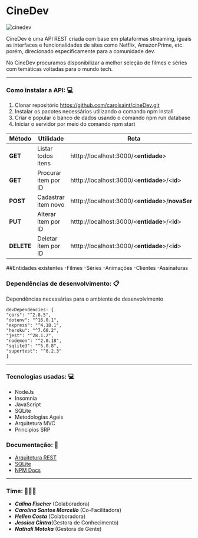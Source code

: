 
# CineDev
![cinedev](https://user-images.githubusercontent.com/88693318/177369047-47604ede-fab9-4637-a815-87eb8ef6d44e.jpg)


CineDev é uma API REST criada com base em plataformas streaming, iguais as interfaces e funcionalidades de sites como Netflix, AmazonPrime, etc. porém, direcionado especificamente para a comunidade dev.

No CineDev procuramos disponibilizar a melhor seleção de filmes e séries com temáticas voltadas para o mundo tech.



***

### Como instalar a API: 💻
1. Clonar repositório 
		https://github.com/carolsaint/cineDev.git
2. Instalar os pacotes necessários utilizando o comando
		npm install
3. Criar e popular o banco de dados usando o comando
		npm run database
4. Iniciar o servidor por meio do comando
		npm start
		
        
 | Método          | Utilidade              | Rota                    
 | ----------------| ------------------     | ------------------ | 
 | **GET**         | Listar todos itens     | htttp://localhost:3000/<**entidade**>
 | **GET**         | Procurar item por ID   | htttp://localhost:3000/<**entidade**>/<**id**>
 | **POST**        | Cadastrar item novo    | htttp://localhost:3000/<**entidade**>/**novaSerie**
 | **PUT**         | Alterar item por ID    | htttp://localhost:3000/<**entidade**>/<**id**>
 | **DELETE**      | Deletar item por ID    | htttp://localhost:3000/<**entidade**>/<**id**>


##Entidades existentes
-Filmes
-Séries
-Animações
-Clientes
-Assinaturas



### Dependências de desenvolvimento: 📋
Dependências necessárias para o ambiente de desenvolvimento

    devDependencies: {
    "cors": "^2.8.5",
    "dotenv": "^16.0.1",
    "express": "^4.18.1",
    "heroku": "^7.60.2",
    "jest": "^28.1.2",
    "nodemon": "^2.0.18",
    "sqlite3": "^5.0.8",
    "supertest": "^6.2.3" 
    }
    
    
 ***

### Tecnologias usadas: 💻
- NodeJs
- Insomnia  
- JavaScript
- SQLite
- Metodologias Ageis
- Arquitetura MVC
- Principios SRP


### Documentação: 📖
- [Arquitetura REST](https://pt.wikipedia.org/wiki/REST)
- [SQLite](https://github.com/TryGhost/node-sqlite3/wiki/API#statement)
- [NPM Docs](https://docs.npmjs.com/)



***
### Time: 🧑‍🤝‍🧑

- ***Calina Fischer*** (Colaboradora)
- ***Carolina Santos Marcello*** (Co-Facilitadora)
- ***Hellen Costa*** (Colaboradora)
- ***Jessica Cintra***(Gestora de Conhecimento)
- ***Nathali Motoka*** (Gestora de Gente)
